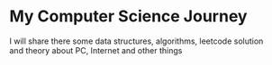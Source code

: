 <h1>My Computer Science Journey</h1>

<p>I will share there some data structures, algorithms, leetcode solution<br>and theory about PC, Internet and other things</p>
